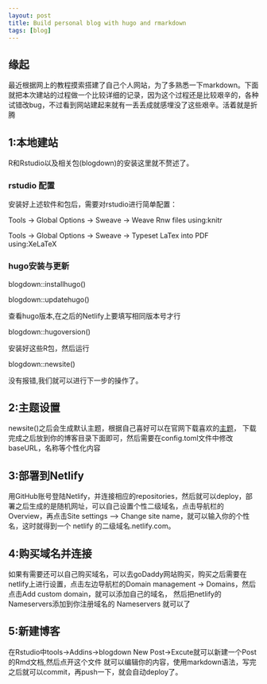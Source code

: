 ```yaml
---
layout: post
title: Build personal blog with hugo and rmarkdown
tags: [blog]
---
```




## 缘起

最近根据网上的教程摸索搭建了自己个人网站，为了多熟悉一下markdown。下面就把本次建站的过程做一个比较详细的记录，因为这个过程还是比较艰辛的，各种试错改bug，不过看到网站建起来就有一丢丢成就感埋没了这些艰辛。活着就是折腾

## 1:本地建站
R和Rstudio以及相关包(blogdown)的安装这里就不赘述了。

### rstudio 配置

安装好上述软件和包后，需要对rstudio进行简单配置：

Tools -> Global Options -> Sweave -> Weave Rnw files using:knitr

Tools -> Global Options -> Sweave -> Typeset LaTex into PDF using:XeLaTeX

### hugo安装与更新

blogdown::installhugo() 

blogdown::updatehugo()

查看hugo版本,在之后的Netlify上要填写相同版本号才行

blogdown::hugoversion()  

安装好这些R包，然后运行 

blogdown::newsite()

没有报错,我们就可以进行下一步的操作了。

## 2:主题设置
newsite()之后会生成默认主题，根据自己喜好可以在官网下载喜欢的[主题](https://themes.gohugo.io)，
下载完成之后放到你的博客目录下面即可，然后需要在config.toml文件中修改baseURL，名称等个性化内容

## 3:部署到Netlify
用GitHub账号登陆Netlify，并连接相应的repositories，然后就可以deploy，部署之后生成的是随机网址，可以自己设置个性二级域名，点击导航栏的Overview，再点击Site settings --> Change site name，就可以输入你的个性名，这时就得到一个 netlify 的二级域名<Site Name>.netlify.com。

## 4:购买域名并连接
如果有需要还可以自己购买域名，可以去goDaddy网站购买，购买之后需要在netlify上进行设置，点击左边导航栏的Domain management -> Domains，然后点击Add custom domain，就可以添加自己的域名，
然后把netlify的Nameservers添加到你注册域名的 Nameservers 就可以了

## 5:新建博客
在Rstudio中tools->Addins->blogdown New Post->Excute就可以新建一个Post的Rmd文档,然后点开这个文件
就可以编辑你的内容，使用markdown语法，写完之后就可以commit，再push一下，就会自动deploy了。
